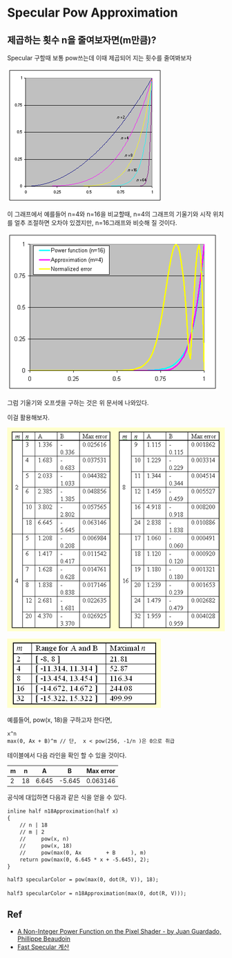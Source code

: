 # Specular Pow Approximation

## 제곱하는 횟수 n을 줄여보자면(m만큼)?

Specular 구할때 보통 pow쓰는데 이때 제곱되어 지는 횟수를 줄여봐보자

![./powgraph.gif](../res/powgraph.gif)

이 그래프에서 예를들어 n=4와 n=16을 비교할때, n=4의 그래프의 기울기와 시작 위치를 얼추 조절하면 오차야 있겠지만, n=16그래프와 비슷해 질 것이다.

![./n4n16gif](../res/n4n16.gif)

그럼 기울기와 오프셋을 구하는 것은 위 문서에 나와있다.

이걸 활용해보자.

![./powtable1.gif](../res/powtable1.gif)

![./powtable2.gif](../res/powtable2.gif)

예를들어, pow(x, 18)을 구하고자 한다면,

``` txt
x^n 
max(0, Ax + B)^m // 단,  x < pow(256, -1/n )은 0으로 취급
```

테이블에서 다음 라인을 확인 할 수 있을 것이다.

| m | n  | A     | B      | Max error |
|---|----|-------|--------|-----------|
| 2 | 18 | 6.645 | -5.645 | 0.063146  |

공식에 대입하면 다음과 같은 식을 얻을 수 있다.

``` hlsl
inline half n18Approximation(half x)
{
    // n | 18
    // m | 2
    //     pow(x, n)
    //     pow(x, 18)
    //     pow(max(0, Ax        + B     ), m)
    return pow(max(0, 6.645 * x + -5.645), 2);
}
```

``` hlsl
half3 specularColor = pow(max(0, dot(R, V)), 18);

half3 specularColor = n18Approximation(max(0, dot(R, V)));
```

## Ref

- [A Non-Integer Power Function on the Pixel Shader - by Juan Guardado, Phillippe Beaudoin](https://www.gamasutra.com/view/feature/131381/a_noninteger_power_function_on_.php?page=2)
- [Fast Specular 계산](https://gamedevforever.com/36)
